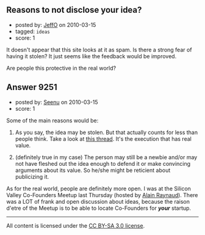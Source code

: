 ## Reasons to not disclose your idea?

- posted by: [JeffO](https://stackexchange.com/users/-1/1796-jeffo) on 2010-03-15
- tagged: `ideas`
- score: 1

It doesn't appear that this site looks at it as spam. Is there a strong fear of having it stolen? It just seems like the feedback would be improved.

Are people this protective in the real world?


## Answer 9251

- posted by: [Seenu](https://stackexchange.com/users/-1/2809-seenu) on 2010-03-15
- score: 1

<p>Some of the main reasons would be:</p>

<ol>
<li><p>As you say, the idea may be stolen. But that actually counts for less than people think. Take a look at <a href="http://answers.onstartups.com/questions/6131/protecting-my-idea" rel="nofollow">this thread</a>. It's the execution that has real value.</p></li>
<li><p>(definitely true in my case) The person may still be a newbie and/or may not have fleshed out the idea enough to defend it or make convincing arguments about its value. So he/she might be reticient about publicizing it.</p></li>
</ol>

<p>As for the real world, people are definitely more open. I was at the Silicon Valley Co-Founders Meetup last Thursday (hosted by <a href="http://answers.onstartups.com/users/502/alain-raynaud" rel="nofollow">Alain Raynaud</a>). There was a LOT of frank and open discussion about ideas, because the raison d'etre of the Meetup is to be able to locate Co-Founders for <strong><em>your</em></strong> startup.</p>




---

All content is licensed under the [CC BY-SA 3.0 license](https://creativecommons.org/licenses/by-sa/3.0/).
